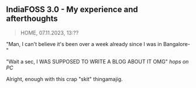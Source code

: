 ## IndiaFOSS 3.0 - My experience and afterthoughts
> HOME, 07.11.2023, 13:??

"Man, I can't believe it's been over a week already since I was in Bangalore-"

"Wait a sec, I WAS SUPPOSED TO WRITE A BLOG ABOUT IT OMG"
_hops on PC_

Alright, enough with this crap "skit" thingamajig.
